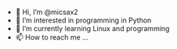- 👋 Hi, I’m @micsax2
- 👀 I’m interested in programming in Python
- 🌱 I’m currently learning Linux and programming
- 📫 How to reach me ...

<!---
micsax2/micsax2 is a ✨ special ✨ repository because its `README.md` (this file) appears on your GitHub profile.
You can click the Preview link to take a look at your changes.
--->
